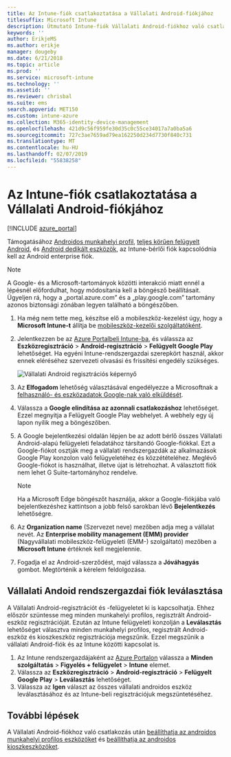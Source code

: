 ```yaml
---
title: Az Intune-fiók csatlakoztatása a Vállalati Android-fiókjához
titlesuffix: Microsoft Intune
description: Útmutató Intune-fiók Vállalati Android-fiókhoz való csatlakoztatásához.
keywords: ''
author: ErikjeMS
ms.author: erikje
manager: dougeby
ms.date: 6/21/2018
ms.topic: article
ms.prod: ''
ms.service: microsoft-intune
ms.technology: ''
ms.assetid: ''
ms.reviewer: chrisbal
ms.suite: ems
search.appverid: MET150
ms.custom: intune-azure
ms.collection: M365-identity-device-management
ms.openlocfilehash: 421d9c56f959fe30d35c0c55ce34017a7a0ba5a6
ms.sourcegitcommit: 727c3ae7659ad79ea162250d234d7730f840c731
ms.translationtype: MT
ms.contentlocale: hu-HU
ms.lasthandoff: 02/07/2019
ms.locfileid: "55838258"
---
```

# <a name="connect-your-intune-account-to-your-android-enterprise-account"></a>Az Intune-fiók csatlakoztatása a Vállalati Android-fiókjához

[!INCLUDE [azure_portal](./includes/azure_portal.md)]

Támogatásához [Androidos munkahelyi profil](android-work-profile-enroll.md), [teljes körűen felügyelt Android](android-fully-managed-enroll.md), és [Android dedikált eszközök](android-kiosk-enroll.md), az Intune-bérlői fiók kapcsolódnia kell az Android enterprise fiók.  

> [!NOTE]
> A Google- és a Microsoft-tartományok közötti interakció miatt ennél a lépésnél előfordulhat, hogy módosítania kell a böngésző beállításait.  Ügyeljen rá, hogy a „portal.azure.com” és a „play.google.com” tartomány azonos biztonsági zónában legyen található a böngészőben.

1. Ha még nem tette meg, készítse elő a mobileszköz-kezelést úgy, hogy a **Microsoft Intune-t** állítja be [mobileszköz-kezelői szolgáltatóként](mdm-authority-set.md).
2. Jelentkezzen be az [Azure Portalbeli Intune-ba](https://aka.ms/intuneportal), és válassza az **Eszközregisztráció** > **Android-regisztráció** > **Felügyelt Google Play** lehetőséget.  Ha egyéni Intune-rendszergazdai szerepkört használ, akkor ennek eléréséhez szervezeti olvasási és frissítési engedély szükséges.
   
   ![Vállalati Android regisztrációs képernyő](./media/android-work-bind.png)

3. Az **Elfogadom** lehetőség választásával engedélyezze a Microsoftnak a [felhasználó- és eszközadatok Google-nak való elküldését](data-intune-sends-to-google.md). 
   
4. Válassza a **Google elindítása az azonnali csatlakozáshoz** lehetőséget. Ezzel megnyitja a Felügyelt Google Play webhelyet. A webhely egy új lapon nyílik meg a böngészőben.
  
5. A Google bejelentkezési oldalán lépjen be az adott bérlő összes Vállalati Android-alapú felügyeleti feladatához társítandó Google-fiókkal. Ezt a Google-fiókot osztják meg a vállalati rendszergazdák az alkalmazások Google Play konzolon való felügyeletéhez és közzétételéhez. Meglévő Google-fiókot is használhat, illetve újat is létrehozhat. A választott fiók nem lehet G Suite-tartományhoz rendelve.
    
    > [!Note]
    > Ha a Microsoft Edge böngészőt használja, akkor a Google-fiókjába való bejelentkezéshez kattintson a jobb felső sarokban lévő **Bejelentkezés** lehetőségre.

6. Az **Organization name** (Szervezet neve) mezőben adja meg a vállalat nevét. Az **Enterprise mobility management (EMM) provider** (Nagyvállalati mobileszköz-felügyeleti (EMM-) szolgáltató) mezőben a **Microsoft Intune** értéknek kell megjelennie.

7. Fogadja el az Android-szerződést, majd válassza a **Jóváhagyás** gombot. Megtörténik a kérelem feldolgozása.

## <a name="disconnect-your-android-enterprise-administrative-account"></a>Vállalati Andoid rendszergazdai fiók leválasztása

A Vállalati Android-regisztrációt és -felügyeletet ki is kapcsolhatja. Ehhez először szüntesse meg minden munkahelyi profilos, regisztrált Android-eszköz regisztrációját. Ezután az Intune felügyeleti konzolján a **Leválasztás** lehetőséget választva minden munkahelyi profilos, regisztrált Android-eszköz és kioszkeszköz regisztrációja megszűnik. Ezzel megszűnik a vállalati Android-fiók és az Intune közötti kapcsolat is.

1. Az Intune rendszergazdájaként az [Azure Portalon](https://portal.azure.com) válassza a **Minden szolgáltatás** > **Figyelés + felügyelet** > **Intune** elemet.
2. Válassza az **Eszközregisztráció** > **Android-regisztráció** > **Felügyelt Google Play** > **Leválasztás** lehetőséget.
3. Válassza az **Igen** választ az összes vállalati androidos eszköz leválasztásához és az Intune-beli regisztrációjuk megszüntetéséhez.

## <a name="next-steps"></a>További lépések

A Vállalati Android-fiókhoz való csatlakozás után [beállíthatja az androidos munkahelyi profilos eszközöket](android-work-profile-enroll.md) és [beállíthatja az androidos kioszkeszközöket](android-kiosk-enroll.md).
